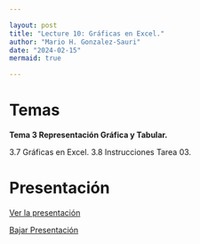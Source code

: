 ```yaml
---

layout: post
title: "Lecture 10: Gráficas en Excel."
author: "Mario H. Gonzalez-Sauri"
date: "2024-02-15"
mermaid: true

---
```


<!--  FORMAT: https://github.com/adam-p/markdown-here/wiki/Markdown-Cheatsheet -->

# Temas


**Tema 3 Representación Gráfica y Tabular.**


3.7 Gráficas en Excel.
3.8 Instrucciones Tarea 03.


# Presentación


[Ver la presentación](https://raw.githack.com/Wario84/MAT1409_DATA_ANALYSIS_I/master/_posts/lectures/4_MAT1409_10.html)


<a href="https://github.com/Wario84/MAT1409_DATA_ANALYSIS_I/blob/master/_posts/lectures/4_MAT1409_10.html" download>
  Bajar Presentación
</a>



